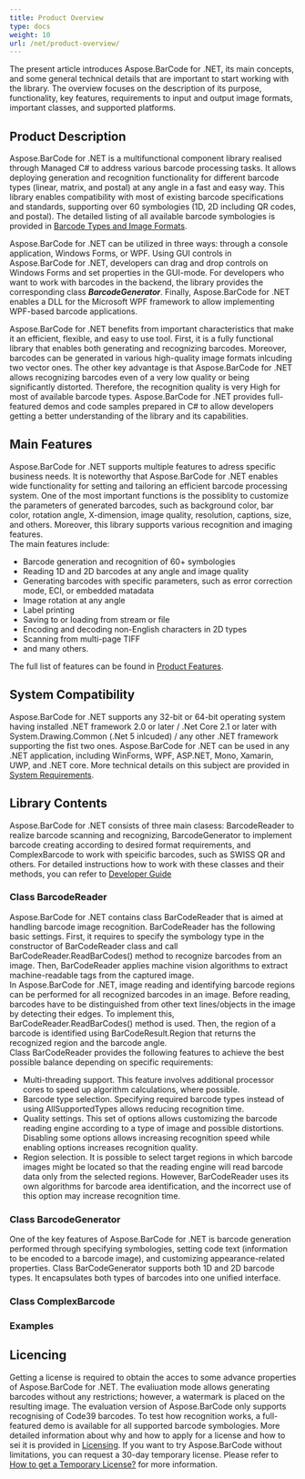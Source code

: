 ```yaml
---
title: Product Overview
type: docs
weight: 10
url: /net/product-overview/
---
```

The present article introduces Aspose.BarCode for .NET, its main concepts, and some general technical details that are important to start working with the library. The overview focuses on the description of its purpose, functionality, key features, requirements to input and output image formats, important classes, and supported platforms.

## **Product Description**

Aspose.BarCode for .NET is a multifunctional component library realised through Managed C# to address various barcode processing tasks. It allows deploying generation and recognition functionality for different barcode types (linear, matrix, and postal) at any angle in a fast and easy way. This library enables compatibility with most of existing barcode specifications and standards, supporting over 60 symbologies (1D, 2D including QR codes, and postal). The detailed listing of all available barcode symbologies is provided in [Barcode Types and Image Formats](/barcode/net/barcode-types-and-image-formats/).  
  
Aspose.BarCode for .NET can be utilized in three ways: through a console application, Windows Forms, or WPF. Using GUI controls in Aspose.BarCode for .NET, developers can drag and drop controls on Windows Forms and set properties in the GUI-mode. For developers who want to work with barcodes in the backend, the library provides the corresponding class ***BarcodeGenerator***. Finally, Aspose.BarCode for .NET enables a DLL for the Microsoft WPF framework to allow implementing WPF-based barcode applications.  
  
Aspose.BarCode for .NET benefits from important characteristics that make it an efficient, flexible, and easy to use tool. First, it is a fully functional library that enables both generating and recognizing barcodes. Moreover, barcodes can be generated in various high-quality image formats inlcuding two vector ones. The other key advantage is that Aspose.BarCode for .NET allows recognizing barcodes even of a very low quality or being significantly distorted. Therefore, the recognition quality is very High for most of available barcode types.
Aspose.BarCode for .NET provides full-featured demos and code samples prepared in C# to allow developers getting a better understanding of the library and its capabilities.

<!--Aspose.BarCode for .NET is implemented using Managed C#. 

It allows developers to quickly and easily add barcode generation and recognition functionality to their Microsoft .NET applications (WinForms, WPF, and ASP.NET). Aspose.BarCode provides fully featured demos and working examples written in C# for developers to have a better understanding of our product. Using these demos, developers can quickly learn about the features provided by Aspose.BarCode. Using GUI controls in Aspose.BarCode, developers can drag and drop the controls on Windows Forms and set their properties in GUI mode like other controls in the .NET Framework. For the developers who are only interested in the backend processing of barcodes, Aspose.BarCode also provides a simple barcode class to ease their jobs.Aspose.BarCode for .NET supports the most established barcode standards and barcode specifications. It can export to multiple image formats including BMP, GIF, JPEG, PNG, TIFF, EMF, and SVG. Developers can use any kind of printer to print barcodes but naturally, the quality of the printed barcode images will be affected by the printer's resolution. Aspose.BarCode also supports the WPF framework, so that you can generate and recognize barcodes in your WPF applications.-->

## **Main Features**

Aspose.BarCode for .NET supports multiple features to adress specific business needs. It is noteworthy that Aspose.BarCode for .NET enables wide functionality for setting and tailoring an efficient barcode processing system. One of the most important functions is the possiblity to customize the parameters of generated barcodes, such as background color, bar color, rotation angle, X-dimension, image quality, resolution, captions, size, and others. Moreover, this library supports various recognition and imaging features.  
The main features include: 
- Barcode generation and recognition of 60+ symbologies
- Reading 1D and 2D barcodes at any angle and image quality
- Generating barcodes with specific parameters, such as error correction mode, ECI, or embedded matadata
- Image rotation at any angle 
- Label printing 
- Saving to or loading from stream or file 
- Encoding and decoding non-English characters in 2D types
- Scanning from multi-page TIFF
- and many others.
  
The full list of features can be found in [Product Features](/barcode/net/product-features/).  

## **System Compatibility**
Aspose.BarCode for .NET supports any 32-bit or 64-bit operating system having installed .NET framework 2.0 or later / .Net Core 2.1 or later with System.Drawing.Common (.Net 5 inlcuded) / any other .NET framework supporting the fist two ones. Aspose.BarCode for .NET can be used in any .NET application, including WinForms, WPF, ASP.NET, Mono, Xamarin, UWP, and .NET core. More technical details on this subject are provided in [System Requirements](/barcode/net/system-requirements/).

## **Library Contents**
Aspose.BarCode for .NET consists of three main clasess: BarcodeReader to realize barcode scanning and recognizing, BarcodeGenerator to implement barcode creating according to desired format requirements, and ComplexBarcode to work with speicific barcodes, such as SWISS QR and others. For detailed instructions how to work with these classes and their methods, you can refer to [Developer Guide](/barcode/net/product-features/)
### **Class BarcodeReader**
Aspose.BarCode for .NET contains class BarCodeReader that is aimed at handling barcode image recognition. BarCodeReader has the following basic settings. First, it requires to specify the symbology type in the constructor of BarCodeReader class and call BarCodeReader.ReadBarCodes() method to recognize barcodes from an image. Then, BarCodeReader applies machine vision algorithms to extract machine-readable tags from the captured image.  
In Aspose.BarCode for .NET, image reading and identifying barcode regions can be performed for all recognized barcodes in an image. Before reading, barcodes have to be distinguished from other text lines/objects in the image by detecting their edges. To implement this, BarCodeReader.ReadBarCodes() method is used. Then, the region of a barcode is identified using BarCodeResult.Region that returns the recognized region and the barcode angle.  
Class BarCodeReader provides the following features to achieve the best possible balance depending on specific requirements:
-	Multi-threading support. This feature involves additional processor cores to speed up algorithm calculations, where possible.
-	Barcode type selection. Specifying required barcode types instead of using AllSupportedTypes allows reducing recognition time.
-	Quality settings. This set of options allows customizing the barcode reading engine according to a type of image and possible distortions. Disabling some options allows increasing recognition speed while enabling options increases recognition quality.
-	Region selection. It is possible to select target regions in which barcode images might be located so that the reading engine will read barcode data only from the selected regions. However, BarCodeReader uses its own algorithms for barcode area identification, and the incorrect use of this option may increase recognition time.

### **Class BarcodeGenerator**
One of the key features of Aspose.BarCode for .NET is barcode generation performed through specifying symbologies, setting code text (information to be encoded to a barcode image), and customizing appearance-related properties. Class BarCodeGenerator supports both 1D and 2D barcode types. It encapsulates both types of barcodes into one unified interface. 

### **Class ComplexBarcode**

### **Examples**

## **Licencing**
Getting a license is required to obtain the acces to some advance properties of Aspose.BarCode for .NET. The evaliuation mode allows generating barcodes without any restrictions; however, a watermark is placed on the resulting image. The evaluation version of Aspose.BarCode only supports recognising of Code39 barcodes. To test how recognition works, a full-featured demo is available for all supported barcode symbologies. 
More detailed information about why and how to apply for a license and how to sei it is provided in [Licensing](/barcode/net/licensing/). If you want to try Aspose.BarCode without limitations, you can request a 30-day temporary license. Please refer to [How to get a Temporary License?]() for more information.

<!--## **Supported Barcode Symbologies**
### **Numeric Only Symbologies**
- EAN13
- EAN8
- UPCA
- UPCE
- ISBN
- ISMN
- ISSN
- Interleaved2of5
- Standard2of5
- MSI
- Code11
- Codabar
- Postnet
- Planet
- EAN14(SCC14)
- SSCC18
- ITF14
- IATA 2 of 5
- DatabarOmniDirectional
- DatabarStackedOmniDirectional
- DatabarExpandedStacked
- DatabarStacked
- DatabarLimited
- DatabarTruncated
### **Alpha-Numeric Symbologies**
- GS1Code128
- Code128
- Code39 Extended
- Code39 Standard
- Code93 Extended
- Code93 Standard
- Australia Post
- Italian Post 25
- Matrix 2 of 5
- DatabarExpanded
- PatchCode
### **2D Symbologies**
- PDF417
- DataMatrix
- Aztec
- QR
- MicroQR
- GS1DataMatrix
- Code16K
- CompactPDF417
- Swiss QR (QR Bill)

Aspose.BarCode supports both encoding and decoding (generation and recognition) for all the listed symbologies.-->

<!--## **Edition Types**
Aspose.BarCode offers only one edition type: Enterprise. The features of Enterprise Edition are summarized in the following table.

|**Features**|**Aspose.BarCode for .NET**|
| :- | :- |
|**General**| |
|Written completely in C#, works with .NET Framework 1.1 and 2.0|X|
|Supports Windows applications|X|
|Supports WPF framework|X|
|Programmers Guide and API Reference in HTML format|X|
|API Reference in Microsoft Help format|X|
|Fully featured demos|X|
|**Barcode Generation Symbologies**| |
|Code128|X|
|Code39 Standard|X|
|Code39 Extended|X|
|Code93 Standard|X|
|Code93 Extended|X|
|Code11|X|
|Codabar|X|
|ISSN|X|
|ISBN|X|
|ISMN|X|
|GS1DataMatrix|X|
|EAN13|X|
|EAN8|X|
|GS1Code128|X|
|Interleaved2of5|X|
|Standard2of5|X|
|MSI|X|
|Postnet|X|
|Planet|X|
|UPCA|X|
|UPCE|X|
|EAN14(SCC14)|X|
|SSCC18|X|
|ITF14|X|
|BarCode supplement|X|
|PDF417|X|
|QR|X|
|Aztec|X|
|Datamatrix|X|
|Australia Post|X|
|Matrix 2 of 5|X|
|Italian Post 25|X|
|IATA 2 of 5|X|
|Code16K|X|
|Swiss QR|X|
|**Barcode Recognition Symbologies**| |
|Code128|X|
|Code39 Standard|X|
|Code39 Extended|X|
|Code93 Standard|X|
|Code93 Extended|X|
|Code11|X|
|Codabar|X|
|ISSN|X|
|ISBN|X|
|ISMN|X|
|GS1DataMatrix|X|
|EAN13|X|
|EAN8|X|
|GS1Code128|X|
|Interleaved2of5|X|
|Standard2of5|X|
|Postnet|X|
|Planet|X|
|UPCA|X|
|UPCE|X|
|EAN14(SCC14)|X|
|SSCC18|X|
|ITF14|X|
|BarCode supplement|X|
|PDF417|X|
|QR|X|
|MSI|X|
|Aztec|X|
|Datamatrix|X|
|Matrix 2 of 5|X|
|Australia Post|X|
|Italian Post 25|X|
|IATA 2 of 5|X|
|Code16K|X|
|Swiss QR|X|
|**Image Formats**| |
|Bitmap|X|
|Jpeg|X|
|Gif|X|
|png|X|
|Tiff|X|
|EMF|X|
|SVG|X|
|**Barcode Features**| |
|Font Handling|X|
|X-Dimension|X|
|Y-Dimension|X|
|Bar Height Customization|X|
|Bar size Customization|X|
|Encoding and decoding of Non-English Characters|X|
|Checksum|X|
|Supplement Data|X|
|Wide narrow ratio|X|
|Background Color|X|
|ForeColor|X|
|Barcode Alignment & Location|X|
|WYSIWYG Editing|X|
|**Image Formatting Features**| |
|Background Color|X|
|Fore Color|X|
|Border Style|X|
|Image Margin|X|
|The rotation at any angle|X|
|Customized Resolution|X|
|Caption Above|X|
|Caption Below|X|
|Auto Sizing|X|
|High Image Quality|X|
|Image Scaling|X|
|**Other Features**| |
|Enumerate local available printers and resolutions|X|
|Http Handler Support|X|
|Median smoothing image processing for recognition|X|
|HLS image processing for recognition|X|
|Grayscale image processing for recognition|X|
|ISO/IEC 8859-1 encoding with FNC4 character to Code128 encoder|X|
|ISO/IEC 8859-1 decoding with FNC4 character to Code128 decoder|X|-->

